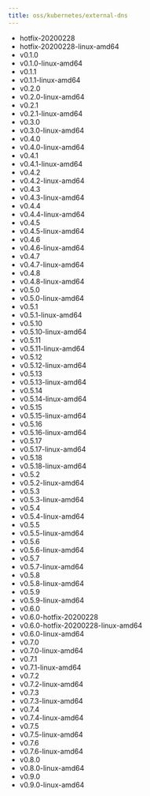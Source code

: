 ```yaml
---
title: oss/kubernetes/external-dns
---
```

- hotfix-20200228
- hotfix-20200228-linux-amd64
- v0.1.0
- v0.1.0-linux-amd64
- v0.1.1
- v0.1.1-linux-amd64
- v0.2.0
- v0.2.0-linux-amd64
- v0.2.1
- v0.2.1-linux-amd64
- v0.3.0
- v0.3.0-linux-amd64
- v0.4.0
- v0.4.0-linux-amd64
- v0.4.1
- v0.4.1-linux-amd64
- v0.4.2
- v0.4.2-linux-amd64
- v0.4.3
- v0.4.3-linux-amd64
- v0.4.4
- v0.4.4-linux-amd64
- v0.4.5
- v0.4.5-linux-amd64
- v0.4.6
- v0.4.6-linux-amd64
- v0.4.7
- v0.4.7-linux-amd64
- v0.4.8
- v0.4.8-linux-amd64
- v0.5.0
- v0.5.0-linux-amd64
- v0.5.1
- v0.5.1-linux-amd64
- v0.5.10
- v0.5.10-linux-amd64
- v0.5.11
- v0.5.11-linux-amd64
- v0.5.12
- v0.5.12-linux-amd64
- v0.5.13
- v0.5.13-linux-amd64
- v0.5.14
- v0.5.14-linux-amd64
- v0.5.15
- v0.5.15-linux-amd64
- v0.5.16
- v0.5.16-linux-amd64
- v0.5.17
- v0.5.17-linux-amd64
- v0.5.18
- v0.5.18-linux-amd64
- v0.5.2
- v0.5.2-linux-amd64
- v0.5.3
- v0.5.3-linux-amd64
- v0.5.4
- v0.5.4-linux-amd64
- v0.5.5
- v0.5.5-linux-amd64
- v0.5.6
- v0.5.6-linux-amd64
- v0.5.7
- v0.5.7-linux-amd64
- v0.5.8
- v0.5.8-linux-amd64
- v0.5.9
- v0.5.9-linux-amd64
- v0.6.0
- v0.6.0-hotfix-20200228
- v0.6.0-hotfix-20200228-linux-amd64
- v0.6.0-linux-amd64
- v0.7.0
- v0.7.0-linux-amd64
- v0.7.1
- v0.7.1-linux-amd64
- v0.7.2
- v0.7.2-linux-amd64
- v0.7.3
- v0.7.3-linux-amd64
- v0.7.4
- v0.7.4-linux-amd64
- v0.7.5
- v0.7.5-linux-amd64
- v0.7.6
- v0.7.6-linux-amd64
- v0.8.0
- v0.8.0-linux-amd64
- v0.9.0
- v0.9.0-linux-amd64
